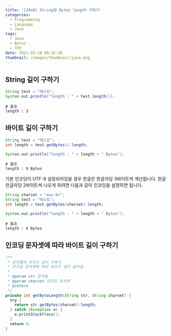 ```yaml
---
title: '[JAVA] String형 Bytes length 구하기'
categories:
  - Programming
  - Language
  - Java
tags:
  - Java
  - Bytes
  - 자바
date: 2021-03-10 09:32:48
thumbnail: /images/thumbnail/java.png
---
```


## String 길이 구하기

```java
String test = "테스트";
System.out.println("length : " + test.length());
```

```shell
# 결과
length : 3
```

## 바이트 길이 구하기

```java
String test = "테스트";
int length = test.getBytes().length;

System.out.println("length : " + length + " Bytes");
```

```shell
# 결과
length : 9 Bytes
```

기본 인코딩이 UTF-8 설정되어있을 경우 한글은 한글자당 3바이트씩 계산됩니다. 한글 한글자당 2바이트씩 나오게 하려면 다음과 같이 인코딩을 설정하면 됩니다.

```java
String charset = "euc-kr";
String test = "테스트";
int length = test.getBytes(charset).length;

System.out.println("length : " + length + " Bytes");
```

```shell
# 결과
length : 6 Bytes
```

## 인코딩 문자셋에 따라 바이트 길이 구하기

```java
/**
 * 문자열의 바이크 길이 구하기
 * 인코딩 문자셋에 따라 바이크 길이 달라짐.
 *
 * @param str 문자열
 * @param charset 인코딩 문자셋
 * @return
 */
private int getByteLength(String str, String charset) {
  try {
    return str.getBytes(charset).length;
  } catch (Exception e) {
    e.printStackTrace();
  }
  return 0;
}
```
